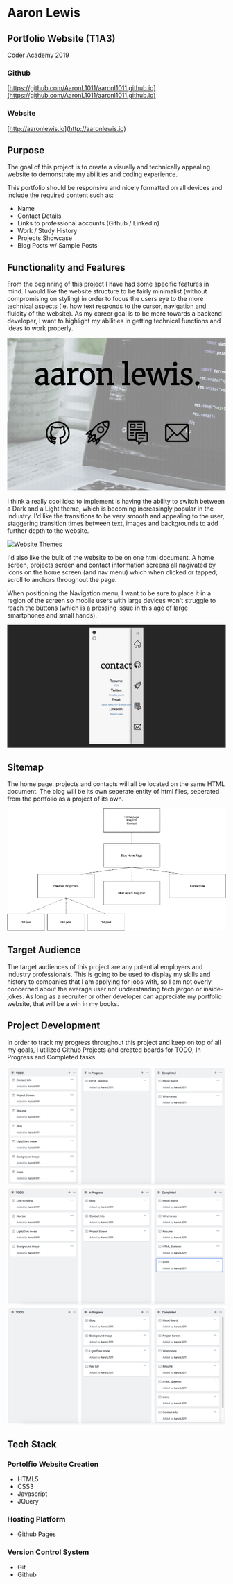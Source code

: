 # Aaron Lewis

## Portfolio Website (T1A3)

Coder Academy 2019


### Github

[https://github.com/AaronL1011/aaronl1011.github.io](https://github.com/AaronL1011/aaronl1011.github.io)

### Website

[http://aaronlewis.io](http://aaronlewis.io)

## Purpose

The goal of this project is to create a visually and technically appealing website to demonstrate my abilities and coding experience.

This portfolio should be responsive and nicely formatted on all devices and include the required content such as:

- Name
- Contact Details
- Links to professional accounts (Github / LinkedIn)
- Work / Study History
- Projects Showcase
- Blog Posts w/ Sample Posts

## Functionality and Features

From the beginning of this project I have had some specific features in mind. I would like the website structure to be fairly minimalist (without compromising on styling) in order to focus the users eye to the more technical aspects (ie. how text responds to the cursor, navigation and fluidity of the website). As my career goal is to be more towards a backend developer, I want to highlight my abilities in getting technical functions and ideas to work properly. 

![Gif of Home Page Functions](docs/menulinks.gif)

I think a really cool idea to implement is having the ability to switch between a Dark and a Light theme, which is becoming increasingly popular in the industry. I'd like the transitions to be very smooth and appealing to the user, staggering transition times between text, images and backgrounds to add further depth to the website.

![Website Themes](docs/themes.png)


I'd also like the bulk of the website to be on one html document. A home screen, projects screen and contact information screens all nagivated by icons on the home screen (and nav menu) which when clicked or tapped, scroll to anchors throughout the page. 

When positioning the Navigation menu, I want to be sure to place it in a region of the screen so mobile users with large devices won't struggle to reach the buttons (which is a pressing issue in this age of large smartphones and small hands).

![Navigation Menu](docs/navmenu.png)

## Sitemap

The home page, projects and contacts will all be located on the same HTML document. The blog will be its own seperate entity of html files, seperated from the portfolio as a project of its own.

![Site map](docs/sitemap.png)

## Target Audience

The target audiences of this project are any potential employers and industry professionals. This is going to be used to display my skills and history to companies that I am applying for jobs with, so I am not overly concerned about the average user not understanding tech jargon or inside-jokes. As long as a recruiter or other developer can appreciate my portfolio website, that will be a win in my books.

## Project Development

In order to track my progress throughout this project and keep on top of all my goals, I utilized Github Projects and created boards for TODO, In Progress and Completed tasks.

![Project1](docs/project1.png)
![Project2](docs/project2.png)
![Project3](docs/project3.png)


## Tech Stack

### Portolfio Website Creation

- HTML5
- CSS3
- Javascript
- JQuery

### Hosting Platform

- Github Pages

### Version Control System

- Git
- Github